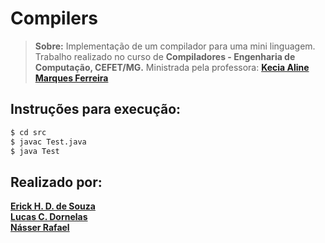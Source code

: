 # **Compilers**

> **Sobre:** Implementação de um compilador para uma mini linguagem. Trabalho realizado no curso de **Compiladores - Engenharia de Computação, CEFET/MG.** Ministrada pela professora: [**Kecia Aline Marques Ferreira**](http://lattes.cnpq.br/5681147676729706)

## Instruções para execução:

```bash
$ cd src
$ javac Test.java
$ java Test
```

## Realizado por:

[**Erick H. D. de Souza**](https://github.com/ErickHDdS) <br>
[**Lucas C. Dornelas**](https://github.com/lucascdornelas) <br>
[**Násser Rafael**](https://github.com/nasserrafaelfk)
